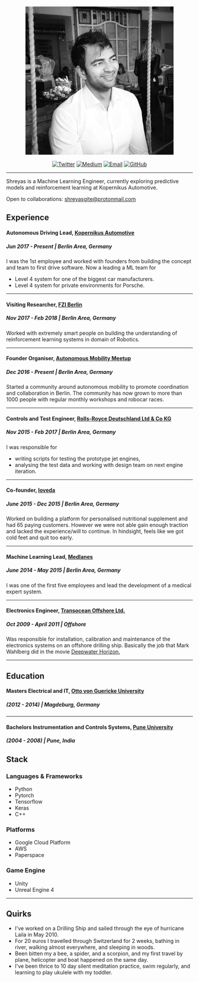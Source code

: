 
<p align="center">
   

<p align="center"><img src="header.png"></p>

<p align="center">
  <a href="https://twitter.com/shreyasgite"><img src="https://img.shields.io/badge/Twitter-85-34A1F2.svg" alt="Twitter"></a>
  <a href="https://medium.com/@shreyas.gite"><img src="https://img.shields.io/badge/Medium-144-71EF8E.svg" alt="Medium"></a>
  <a href="shreyas.gite@gmail.com"><img src="https://img.shields.io/badge/Email-shreyasgite%40protonmail.com-red.svg" alt="Email"></a>
  <a href="https://github.com/shreyasgite"><img src="https://img.shields.io/badge/GitHub-9-000000.svg" alt="GitHub"></a>


</p>

---

Shreyas is a Machine Learning Engineer, currently exploring predictive models and reinforcement learning at Kopernikus Automotive. 

Open to collaborations: shreyasgite@protonmail.com



## Experience 

#### Autonomous Driving Lead, [Kopernikus Automotive](https://www.kopernikusauto.com)
##### Jun 2017 - Present  | Berlin Area, Germany

I was the 1st employee and worked with founders from building the concept and team to first drive software.
Now a leading a ML team for 
- Level 4 system for one of the biggest car manufacturers.
- Level 4 system for private environments for Porsche.

--- 

#### Visiting Researcher, [FZI Berlin](https://www.fzi.de/wir-ueber-uns/fzi-aussenstelle-berlin/)
##### Nov 2017 - Feb 2018 | Berlin Area, Germany

Worked with extremely smart people on building the understanding of reinforcement learning systems in domain of Robotics.

---

#### Founder Organiser, [Autonomous Mobility Meetup](https://www.meetup.com/autonomous-mobility-berlin/)
##### Dec 2016 - Present | Berlin Area, Germany

Started a community around autonomous mobility to promote coordination and collaboration in Berlin.
The community has now grown to more than 1000 people with regular monthly workshops and robocar races.

---

#### Controls and Test Engineer, [Rolls-Royce Deutschland Ltd & Co KG](https://www.rolls-royce.com/country-sites/deutschland.aspx)
##### Nov 2015 - Feb 2017 | Berlin Area, Germany

I was responsible for 
- writing scripts for testing the prototype jet engines,
- analysing the test data and working with design team on next engine iteration.

---

#### Co-founder, [Ioveda]()
##### June 2015 - Dec 2015 | Berlin Area, Germany

Worked on building a platform for personalised nutritional supplement and had 65 paying customers. 
However we were not able gain enough traction and lacked the experience/will to continue.
In hindsight, feels like we got cold feet and quit too early.

---

#### Machine Learning Lead, [Medlanes](https://medlanes.com)
##### June 2014 - May 2015 | Berlin Area, Germany

I was one of the first five employees and lead the development of a medical expert system.

---

#### Electronics Engineer, [Transocean Offshore Ltd.](https://www.deepwater.com)
##### Oct 2009 - April 2011 | Offshore

Was responsible for installation, calibration and maintenance of the electronics systems on an offshore drilling ship.
Basically the job that Mark Wahlberg did in the movie [Deepwater Horizon.](https://www.youtube.com/watch?v=8yASbM8M2vg)

---

## Education

#### Masters Electrical and IT, [Otto von Guericke University](https://www.uni-magdeburg.de)
##### (2012 - 2014) | Magdeburg, Germany

---

#### Bachelors Instrumentation and Controls Systems, [Pune University](https://www.dypcoeakurdi.ac.in/courses/departments/engineering-colleges-instrumentation-and-control-engineering)
##### (2004 - 2008) | Pune, India 


## Stack

### Languages & Frameworks

- Python
- Pytorch
- Tensorflow
- Keras
- C++

### Platforms

- Google Cloud Platform
- AWS
- Paperspace

### Game Engine

- Unity
- Unreal Engine 4

---


## Quirks

- I've worked on a Drilling Ship and sailed through the eye of hurricane Laila in May 2010. 
- For 20 euros I travelled through Switzerland for 2 weeks, bathing in river, walking almost everywhere, and sleeping in woods.
- Been bitten my a bee, a spider, and a scorpion, and my first travel by plane, helicopter and boat happened on the same day.  
- I've been thrice to 10 day silent meditation practice, swim regularly, and learning to play ukulele with my toddler. 


